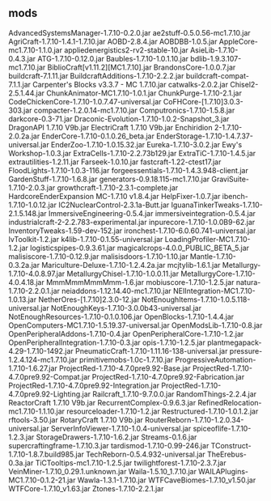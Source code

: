 ## mods
AdvancedSystemsManager-1.7.10-0.2.0.jar
ae2stuff-0.5.0.56-mc1.7.10.jar
AgriCraft-1.7.10-1.4.1-1.7.10.jar
AOBD-2.8.4.jar
AOBDBB-1.0.5.jar
AppleCore-mc1.7.10-1.1.0.jar
appliedenergistics2-rv2-stable-10.jar
AsieLib-1.7.10-0.4.3.jar
ATG-1.7.10-0.12.0.jar
Baubles-1.7.10-1.0.1.10.jar
bdlib-1.9.3.107-mc1.7.10.jar
BiblioCraft[v1.11.2][MC1.7.10].jar
BrandonsCore-1.0.0.7.jar
buildcraft-7.1.11.jar
BuildcraftAdditions-1.7.10-2.2.2.jar
buildcraft-compat-7.1.1.jar
Carpenter's Blocks v3.3.7 - MC 1.7.10.jar
catwalks-2.0.2.jar
Chisel2-2.5.1.44.jar
ChunkAnimator-MC1.7.10-1.0.1.jar
ChunkPurge-1.7.10-2.1.jar
CodeChickenCore-1.7.10-1.0.7.47-universal.jar
CoFHCore-[1.7.10]3.0.3-303.jar
compacter-1.2.0.14-mc1.7.10.jar
Computronics-1.7.10-1.5.8.jar
darkcore-0.3-71.jar
Draconic-Evolution-1.7.10-1.0.2-Snapshot_3.jar
DragonAPI 1.7.10 V9b.jar
ElectriCraft 1.7.10 V9b.jar
Enchiridion 2-1.7.10-2.0.2a.jar
EnderCore-1.7.10-0.1.0.26_beta.jar
EnderStorage-1.7.10-1.4.7.37-universal.jar
EnderZoo-1.7.10-1.0.15.32.jar
Eureka-1.7.10-3.0.2.jar
Ewy's Workshop-1.0.3.jar
ExtraCells-1.7.10-2.2.73b129.jar
ExtraTiC-1.7.10-1.4.5.jar
extrautilities-1.2.11.jar
Farseek-1.0.10.jar
fastcraft-1.22-ctest17.jar
FloodLights-1.7.10-1.0.3-116.jar
forgeessentials-1.7.10-1.4.3.948-client.jar
GardenStuff-1.7.10-1.6.8.jar
generators-0.9.18.115-mc1.7.10.jar
GraviSuite-1.7.10-2.0.3.jar
growthcraft-1.7.10-2.3.1-complete.jar
HardcoreEnderExpansion  MC-1.7.10  v1.8.4.jar
HelpFixer-1.0.7.jar
ibench-1.7.10-1.0.12.jar
IC2NuclearControl-2.3.1a-Butt.jar
IguanaTinkerTweaks-1.7.10-2.1.5.148.jar
ImmersiveEngineering-0.5.4.jar
immersiveintegration-0.5.4.jar
industrialcraft-2-2.2.783-experimental.jar
inpurecore-1.7.10-1.0.0B9-62.jar
InventoryTweaks-1.59-dev-152.jar
ironchest-1.7.10-6.0.60.741-universal.jar
IvToolkit-1.2.jar
k4lib-1.7.10-0.1.55-universal.jar
LoadingProfiler-MC1.7.10-1.2.jar
logisticspipes-0.9.3.61.jar
magicalcrops-4.0.0_PUBLIC_BETA_5.jar
malisiscore-1.7.10-0.12.9.jar
malisisdoors-1.7.10-1.10.jar
Mantle-1.7.10-0.3.2a.jar
Mariculture-Deluxe-1.7.10-1.2.4.2a.jar
mcjtylib-1.6.1.jar
Metallurgy-1.7.10-4.0.8.97.jar
MetallurgyChisel-1.7.10-1.0.0.11.jar
MetallurgyCore-1.7.10-4.0.4.18.jar
MmmMmmMmmMmm-1.6.jar
mobiuscore-1.7.10-1.2.5.jar
natura-1.7.10-2.2.0.1.jar
neiaddons-1.12.14.40-mc1.7.10.jar
NEIIntegration-MC1.7.10-1.0.13.jar
NetherOres-[1.7.10]2.3.0-12.jar
NotEnoughItems-1.7.10-1.0.5.118-universal.jar
NotEnoughKeys-1.7.10-3.0.0b43-universal.jar
NotEnoughResources-1.7.10-0.1.0.106.jar
OpenBlocks-1.7.10-1.4.4.jar
OpenComputers-MC1.7.10-1.5.19.37-universal.jar
OpenModsLib-1.7.10-0.8.jar
OpenPeripheralAddons-1.7.10-0.4.jar
OpenPeripheralCore-1.7.10-1.2.jar
OpenPeripheralIntegration-1.7.10-0.3.jar
opis-1.7.10-1.2.5.jar
plantmegapack-4.29-1.7.10-1492.jar
PneumaticCraft-1.7.10-1.11.16-138-universal.jar
pressure-1.2.4.124-mc1.7.10.jar
primitivemobs-1.0c-1.7.10.jar
ProgressiveAutomation-1.7.10-1.6.27.jar
ProjectRed-1.7.10-4.7.0pre9.92-Base.jar
ProjectRed-1.7.10-4.7.0pre9.92-Compat.jar
ProjectRed-1.7.10-4.7.0pre9.92-Fabrication.jar
ProjectRed-1.7.10-4.7.0pre9.92-Integration.jar
ProjectRed-1.7.10-4.7.0pre9.92-Lighting.jar
Railcraft_1.7.10-9.7.0.0.jar
RandomThings-2.2.4.jar
ReactorCraft 1.7.10 V9b.jar
RecurrentComplex-0.9.6.3.jar
RefinedRelocation-mc1.7.10-1.1.10.jar
resourceloader-1.7.10-1.2.jar
Restructured-1.7.10-1.0.1.2.jar
rftools-3.50.jar
RotaryCraft 1.7.10 V9b.jar
RouterReborn-1.7.10-1.2.0.34-universal.jar
ServerInfoViewer-1.7.10-1.0.4-universal.jar
spiceoflife-1.7.10-1.2.3.jar
StorageDrawers-1.7.10-1.6.2.jar
Streams-0.1.6.jar
supercraftingframe-1.7.10.3.jar
tardismod-1.7.10-0.99-246.jar
TConstruct-1.7.10-1.8.7.build985.jar
TechReborn-0.5.4.932-universal.jar
TheErebus-0.3a.jar
TiCTooltips-mc1.7.10-1.2.5.jar
twilightforest-1.7.10-2.3.7.jar
VeinMiner-1.7.10_0.29.1.unknown.jar
Waila-1.5.10_1.7.10.jar
WAILAPlugins-MC1.7.10-0.1.2-21.jar
Wawla-1.3.1-1.7.10.jar
WTFCaveBiomes-1.7.10_v1.50.jar
WTFCore-1.7.10_v1.63.jar
Ztones-1.7.10-2.2.1.jar
